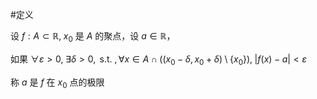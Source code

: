 #定义 

设 $f:A\subset \mathbb{R},\;x_{0}$ 是 $A$ 的聚点，设 $a \in \mathbb{R}$，

如果 $\forall\varepsilon>0,\;\exists\delta>0,\text{ s.t. }, \forall x \in A \cap((x_{0}-\delta,x_{0}+\delta)\setminus \{ x_{0} \}),\; |f(x)-a|<\varepsilon$

称 $a$ 是 $f$ 在 $x_{0}$ 点的极限
